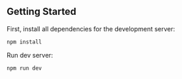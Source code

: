 ## Getting Started

First, install all dependencies for the development server:
```
npm install
```

Run dev server:
```
npm run dev
```
